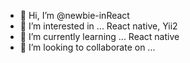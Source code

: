 - 👋 Hi, I’m @newbie-inReact
- 👀 I’m interested in ... React native, Yii2
- 🌱 I’m currently learning ... React native
- 💞️ I’m looking to collaborate on ...


<!---
newbie-inReact/newbie-inReact is a ✨ special ✨ repository because its `README.md` (this file) appears on your GitHub profile.
You can click the Preview link to take a look at your changes.
--->

